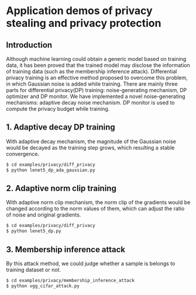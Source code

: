 # Application demos of privacy stealing and privacy protection
## Introduction
Although machine learning could obtain a generic model based on training data, it has been proved that the trained
 model may disclose the information of training data (such as the membership inference attack). Differential
  privacy training
  is an effective
  method proposed
  to overcome this problem, in which Gaussian noise is added while training. There are mainly three parts for
   differential privacy(DP) training: noise-generating mechanism, DP optimizer and DP monitor. We have implemented
    a novel noise-generating mechanisms: adaptive decay noise mechanism. DP
     monitor is used to compute the privacy budget while training.

## 1. Adaptive decay DP training
With adaptive decay mechanism, the magnitude of the Gaussian noise would be decayed as the training step grows, which
 resulting a stable convergence.
```sh
$ cd examples/privacy/diff_privacy
$ python lenet5_dp_ada_gaussian.py
```
## 2. Adaptive norm clip training
With adaptive norm clip mechanism, the norm clip of the gradients would be changed according to the norm values of
 them, which can adjust the ratio of noise and original gradients.
```sh
$ cd examples/privacy/diff_privacy
$ python lenet5_dp.py
```
## 3. Membership inference attack
By this attack method, we could judge whether a sample is belongs to training dataset or not.
```sh
$ cd examples/privacy/membership_inference_attack
$ python vgg_cifar_attack.py
```

